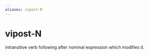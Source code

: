 ```yaml
---
aliases: vipost-N
---
```

# vipost-N

intransitive verb following after nominal expression which modifies it.
> 
